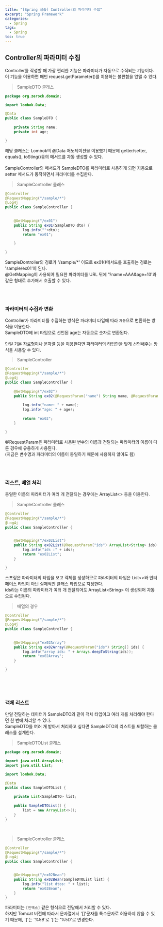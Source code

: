 ```yaml
---
title: "[Spring 실습] Controller의 파라미터 수집"
excerpt: "Spring Framework"
categories: 
  - Spring
tags: 
  - Spring
toc: true
---
```


## Controller의 파라미터 수집

Controller를 작성할 때 가장 편리한 기능은 파라미터가 자동으로 수직되는 기능이다.<br>
이 기능을 이용하면 매번 request.getParameter()를 이용하는 불편함을 없앨 수 있다.<br>

> SampleDTO 클래스

```java
package org.zerock.domain;

import lombok.Data;

@Data
public class SampleDTO {
	
	private String name;
	private int age;

}
```

해당 클래스는 Lombok의 @Data 어노테이션을 이용했기 때문에 getter/setter, equals(), toSting()등의 메서드를 자동 생성할 수 있다.<br>
<br>
SampleController의 메서드가 SampleDTO를 파라미터로 사용하게 되면 자동으로 setter 메서드가 동작하면서 파라미터를 수집한다.<br>

> SampleController 클래스

```java
@Controller
@RequestMapping("/sample/*")
@Log4j
public class SampleController {
	
	
	@GetMapping("/ex01")
	public String ex01(SampleDTO dto) {
		log.info(""+dto);
		return "ex01";
				
	}

}
```

SampleDontroller의 경로가 '/sample/*' 이므로 ex01()메서드를 호출하는 경로는 'sample/ex01'이 된다.<br>
@GetMapping이 사용되어 필요한 파라미터를 URL 뒤에 '?name=AAA&age=10'과 같은 형태로 추가해서 호출할 수 있다.<br><br>

<br>

### 파라미터의 수집과 변환

Controller가 파라미터를 수집하는 방식은 파라미터 타입에 따라 `자동`으로 변환하는 방식을 이용한다.<br>
SampleDTO에 int 타입으로 선언된 age는 자동으로 숫자로 변환된다.<br>
<br>
만일 기본 자료형이나 문자열 등을 이용한다면 파라미터의 타입만을 맞게 선언해주는 방식을 사용할 수 있다.<br>

>SampleController

```java
@Controller
@RequestMapping("/sample/*")
@Log4j
public class SampleController {
	
	@GetMapping("/ex02")
	public String ex02(@RequestParam("name") String name, @RequestParam("age") int age) {
		
		log.info("name: " + name);
		log.info("age: " + age);
		
		return "ex02";
	}

}
```

@RequestParam은 파라미터로 사용된 변수의 이름과 전달되는 파라미터의 이름이 다른 경우에 유용하게 사용된다.<br>
(지금은 변수명과 파라미터의 이름이 동일하기 때문에 사용하지 않아도 됨)<br>

<br><br>

### 리스트, 배열 처리

동일한 이름의 파라미터가 여러 개 전달되는 경우에는 ArrayList<> 등을 이용한다.<br>

> SampleController 클래스

```java
@Controller
@RequestMapping("/sample/*")
@Log4j
public class SampleController {
	

	@GetMapping("/ex02List")
	public String ex02List(@RequestParam("ids") ArrayList<String> ids) {
		log.info("ids :" + ids);
		return "ex02List";
	}

}
```

스프링은 파라미터의 타입을 보고 객체를 생성하므로 파라미터의 타입은 List<>와 인터페이스 타입이 아닌 실제적인 클래스 타입으로 지정한다.<br>
ids라는 이름의 파라미터가 여러 개 전달되어도 ArrayList\<String\> 이 생성되어 자동으로 수집된다.<br>

> 배열의 경우

```java
@Controller
@RequestMapping("/sample/*")
@Log4j
public class SampleController {
	
	
	@GetMapping("ex02Array")
	public String ex02Array(@RequestParam("ids") String[] ids) {
		log.info("array ids: " + Arrays.deepToString(ids));
		return "ex02Array";
	}

}
```

<br><br><br>

### 객체 리스트

만일 전달하는 데이터가 SampleDTO와 같이 객체 타입이고 여러 개를 처리해야 한다면 한 번에 처리할 수 있다.<br>
SampleDTO를 여러 개 받아서 처리하고 싶다면 SampleDTO의 리스트를 포함하는 클래스를 설계한다.<br>

> SampleDTOList 클래스

```java
package org.zerock.domain;

import java.util.ArrayList;
import java.util.List;

import lombok.Data;

@Data
public class SampleDTOList {
	
	private List<SampleDTO> list;
	
	public SampleDTOList() {
		list = new ArrayList<>();
	}
}
```
<br>

> SampleController 클래스

```java
@Controller
@RequestMapping("/sample/*")
@Log4j
public class SampleController {

	
	@GetMapping("/ex02Bean")
	public String ex02Bean(SampleDTOList list) {
		log.info("list dtos: " + list);
		return "ex02Bean";
	}
}
```

파라미터는 `[인덱스]` 같은 형식으로 전달해서 처리할 수 있다.<br>
하지만 Tomcat 버전에 따라서 문자열에서 '[]'문자를 특수문자로 허용하지 않을 수 있기 때문에, ']'는 '%5B'로 ']'는 '%5D'로 변경한다.<br>

<br><br>

